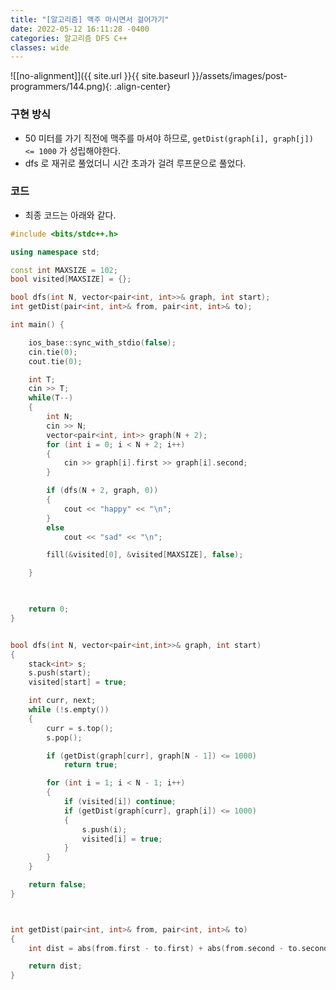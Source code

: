 ```yaml
---
title: "[알고리즘] 맥주 마시면서 걸어가기"
date: 2022-05-12 16:11:28 -0400
categories: 알고리즘 DFS C++
classes: wide
---
```


![[no-alignment]]({{ site.url }}{{ site.baseurl }}/assets/images/post-programmers/144.png){: .align-center}


### 구현 방식

- 50 미터를 가기 직전에 맥주를 마셔야 하므로, `getDist(graph[i], graph[j]) <= 1000` 가 성립해야한다.
- dfs 로 재귀로 풀었더니 시간 초과가 걸려 루프문으로 풀었다.


### 코드

- 최종 코드는 아래와 같다.


```cpp
#include <bits/stdc++.h>

using namespace std;

const int MAXSIZE = 102;
bool visited[MAXSIZE] = {};

bool dfs(int N, vector<pair<int, int>>& graph, int start);
int getDist(pair<int, int>& from, pair<int, int>& to);

int main() {

    ios_base::sync_with_stdio(false);
    cin.tie(0);
    cout.tie(0);

    int T;
    cin >> T;
    while(T--)
    {
        int N;
        cin >> N;
        vector<pair<int, int>> graph(N + 2);
        for (int i = 0; i < N + 2; i++)
        {
            cin >> graph[i].first >> graph[i].second;
        }

        if (dfs(N + 2, graph, 0))
        {
            cout << "happy" << "\n";
        }
        else
            cout << "sad" << "\n";

        fill(&visited[0], &visited[MAXSIZE], false);

    }

    

    return 0;
}


bool dfs(int N, vector<pair<int,int>>& graph, int start)
{
    stack<int> s;
    s.push(start);
    visited[start] = true;

    int curr, next;
    while (!s.empty())
    {
        curr = s.top();
        s.pop();

        if (getDist(graph[curr], graph[N - 1]) <= 1000)
            return true;

        for (int i = 1; i < N - 1; i++)
        {
            if (visited[i]) continue;
            if (getDist(graph[curr], graph[i]) <= 1000)
            {
                s.push(i);
                visited[i] = true;
            }
        }
    }

    return false;
}



int getDist(pair<int, int>& from, pair<int, int>& to)
{
    int dist = abs(from.first - to.first) + abs(from.second - to.second);

    return dist;
}
```
